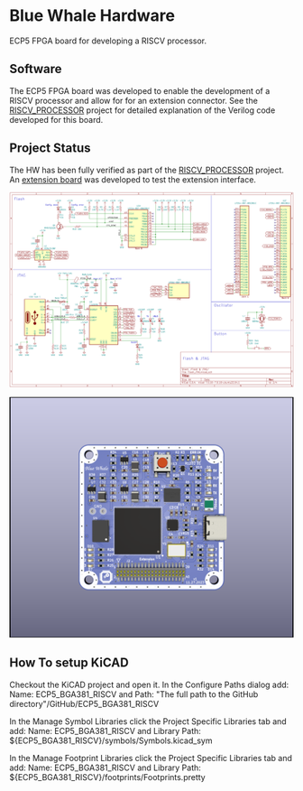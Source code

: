 # Blue Whale Hardware
ECP5 FPGA board for developing a RISCV processor.

## Software
The ECP5 FPGA board was developed to enable the development of a RISCV processor and allow for for an extension connector. See the [RISCV_PROCESSOR](https://github.com/gildobjanschi/RISCV_PROCESSOR) project for detailed explanation of the Verilog code developed for this board.

## Project Status
The HW has been fully verified as part of the [RISCV_PROCESSOR](https://github.com/gildobjanschi/RISCV_PROCESSOR) project. An [extension board](https://github.com/gildobjanschi/ECP5_BGA381_RISCV_EXT)  was developed to test the extension interface. 

[<img src="Schematics-preview_RISCV.png">](https://ECP5_BGA381_RISCV/blob/main/ECP5_board.pdf)

![Blue Whale 3D view](https://github.com/gildobjanschi/ECP5_BGA381_RISCV/blob/main/ECP5.png)

## How To setup KiCAD
Checkout the KiCAD project and open it. In the Configure Paths dialog add: Name: ECP5_BGA381_RISCV and Path: "The full path to the GitHub directory"/GitHub/ECP5_BGA381_RISCV

In the Manage Symbol Libraries click the Project Specific Libraries tab and add: Name: ECP5_BGA381_RISCV and Library Path: ${ECP5_BGA381_RISCV}/symbols/Symbols.kicad_sym

In the Manage Footprint Libraries click the Project Specific Libraries tab and add: Name: ECP5_BGA381_RISCV and Library Path: ${ECP5_BGA381_RISCV}/footprints/Footprints.pretty
